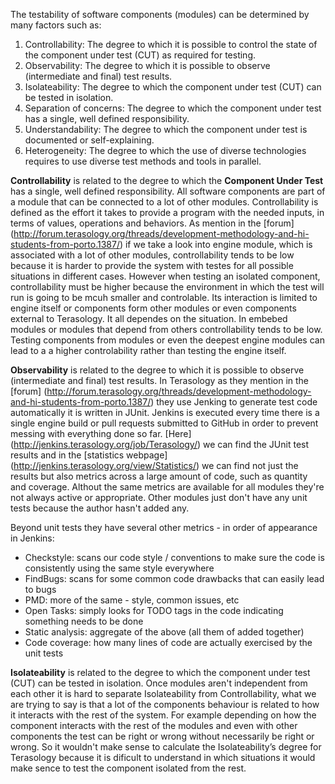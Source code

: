 
The testability of software components (modules) can be determined by many factors such as:

1. Controllability: The degree to which it is possible to control the state of the component under test (CUT) as required for testing.
2. Observability: The degree to which it is possible to observe (intermediate and final) test results.
3. Isolateability: The degree to which the component under test (CUT) can be tested in isolation.
4. Separation of concerns: The degree to which the component under test has a single, well defined responsibility.
5. Understandability: The degree to which the component under test is documented or self-explaining.
6. Heterogeneity: The degree to which the use of diverse technologies requires to use diverse test methods and tools in parallel.



**Controllability** is related to the degree to which the **Component Under Test** has a single, well defined responsibility. 
All software components are part of a module that can be connected to a lot of other modules. Controllability is defined as the effort it takes to provide 
a program with the needed inputs, in terms of values, operations and behaviors. As mention in the [forum] (http://forum.terasology.org/threads/development-methodology-and-hi-students-from-porto.1387/) if we take a look into 
engine module, which is associated with a lot of other modules, controllability tends to be low because it is harder to 
provide the system with testes for all possible situations in different cases. However when testing an isolated component, controllability must be higher 
because the environment in which the test will run is going to be mcuh smaller and controlable. Its interaction is limited to engine itself or
components form other modules or even components external to Terasology. It all dependes on the situation. In embebed modules or modules that depend from 
others controllability tends to be low. 
Testing components from modules or even the deepest engine modules can lead to a a higher controlability rather than testing the engine itself. 


**Observability** is related to the degree to which it is possible to observe (intermediate and final) test results. 
In Terasology as they mention in the [forum] (http://forum.terasology.org/threads/development-methodology-and-hi-students-from-porto.1387/) they use Jenking to generate test code automatically it is written in JUnit. 
Jenkins is executed every time there is a single engine build or pull requests submitted to GitHub in order to prevent messing with everything done so far.
[Here] (http://jenkins.terasology.org/job/Terasology/) we can find the JUnit test results and in the [statistics webpage] (http://jenkins.terasology.org/view/Statistics/)
 we can find not just the results but also metrics across a large amount of code, such as quantity and coverage. Althout the same metrics are available for all modules they're not always active or appropriate. 
Other modules just don't have any unit tests because the author hasn't added any.
 
 Beyond unit tests they have several other metrics - in order of appearance in Jenkins:
 
* Checkstyle: scans our code style / conventions to make sure the code is consistently using the same style everywhere
* FindBugs: scans for some common code drawbacks that can easily lead to bugs
* PMD: more of the same - style, common issues, etc
* Open Tasks: simply looks for TODO tags in the code indicating something needs to be done
* Static analysis: aggregate of the above (all them of added together)
* Code coverage: how many lines of code are actually exercised by the unit tests



**Isolateability** is related to the degree to which the component under test (CUT) can be tested in isolation.
Once modules aren't independent from each other it is hard to separate Isolateability from Controllability, what we are trying to say
 is that a lot of the components behaviour is related to how it interacts with the rest of the system. For example depending on how the component interacts with 
 the rest of the modules and even with other components the test can be right or wrong without necessarily be right or wrong. 
So it wouldn't make sense to calculate the Isolateability’s degree for Terasology because it is dificult to understand 
in which situations it would make sence to test the component isolated from the rest.


